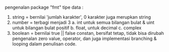 pengenalan package "fmt"
tipe data :
1. string = bernilai 'jumlah karakter', 0 karakter juga merupkan string
2. number = terbagi menjadi 3
   a. int untuk semua bilangan bulat & uint untuk bilangan bulat positif
   b. float, untuk decimal
   c. complex
3. boolean = bernilai true || false
constan, bersifat tetap, tidak bisa dirubah
pengenalan zero value, operator, dan juga implementasi branching & looping dalam penulisan code.